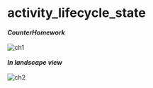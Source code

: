 # activity_lifecycle_state
***CounterHomework***
</br>
</br>
![ch1](https://user-images.githubusercontent.com/47654151/111651526-68058f00-882e-11eb-9db3-0ea82f373bff.gif)
</br>
</br>
***In landscape view***
</br>
</br>
![ch2](https://user-images.githubusercontent.com/47654151/111651767-a00cd200-882e-11eb-8c68-292b540ba24d.gif)
